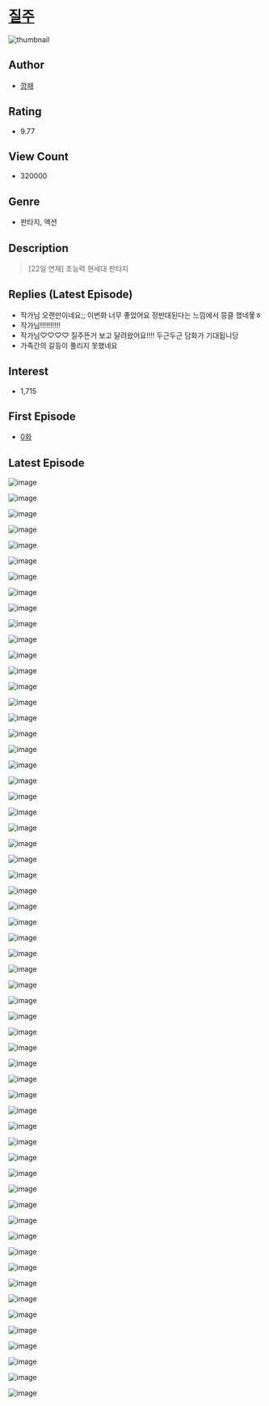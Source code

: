 # [질주](https://comic.naver.com/bestChallenge/list?titleId=755440)
![thumbnail](https://image-comic.pstatic.net/user_contents_data/challenge_comic/2021/05/16/337913/thumbnail_202x164d0bd834f_ab57_4772_8457_ccadc2b72505_00005091.JPEG)

## Author
- [깡패](https://comic.naver.com/artistTitle?id=337913)

## Rating
- 9.77

## View Count
- 320000

## Genre
- 판타지, 액션

## Description
> [22일 연재] 초능력 현세대 판타지

## Replies (Latest Episode)
- 작가님 오랜만이네요;; 이번화 너무 좋았어요 정반대된다는 느낌에서 믕클 했네욯ㅎ
- 작가님!!!!!!!!!!
- 작가님♡♡♡♡ 질주뜬거 보고 달려왔어요!!!! 두근두근 담화가 기대됩니당
- 가족간의 갈등이 풀리지 못했네요

## Interest
- 1,715

## First Episode
- [0화](https://comic.naver.com/bestChallenge/detail?titleId=755440&no=1)

## Latest Episode
![image](https://image-comic.pstatic.net/user_contents_data/challenge_comic/2023/05/22/337913/upload_3978140156672815921.jpeg)

![image](https://image-comic.pstatic.net/user_contents_data/challenge_comic/2023/05/22/337913/upload_7076621987375036473.jpeg)

![image](https://image-comic.pstatic.net/user_contents_data/challenge_comic/2023/05/22/337913/upload_4121138034712656178.jpeg)

![image](https://image-comic.pstatic.net/user_contents_data/challenge_comic/2023/05/22/337913/upload_7148673195571230774.jpeg)

![image](https://image-comic.pstatic.net/user_contents_data/challenge_comic/2023/05/22/337913/upload_7149244941598012216.jpeg)

![image](https://image-comic.pstatic.net/user_contents_data/challenge_comic/2023/05/22/337913/upload_7363440792496922932.jpeg)

![image](https://image-comic.pstatic.net/user_contents_data/challenge_comic/2023/05/22/337913/upload_7076053531997843764.jpeg)

![image](https://image-comic.pstatic.net/user_contents_data/challenge_comic/2023/05/22/337913/upload_3991422030194238562.jpeg)

![image](https://image-comic.pstatic.net/user_contents_data/challenge_comic/2023/05/22/337913/upload_3775759420653594165.jpeg)

![image](https://image-comic.pstatic.net/user_contents_data/challenge_comic/2023/05/22/337913/upload_7077460928403890529.jpeg)

![image](https://image-comic.pstatic.net/user_contents_data/challenge_comic/2023/05/22/337913/upload_7221634372526749496.jpeg)

![image](https://image-comic.pstatic.net/user_contents_data/challenge_comic/2023/05/22/337913/upload_3976739378858964023.jpeg)

![image](https://image-comic.pstatic.net/user_contents_data/challenge_comic/2023/05/22/337913/upload_4121417294304993892.jpeg)

![image](https://image-comic.pstatic.net/user_contents_data/challenge_comic/2023/05/22/337913/upload_7364850370597697588.jpeg)

![image](https://image-comic.pstatic.net/user_contents_data/challenge_comic/2023/05/22/337913/upload_7161674916238407521.jpeg)

![image](https://image-comic.pstatic.net/user_contents_data/challenge_comic/2023/05/22/337913/upload_4050484534183475257.jpeg)

![image](https://image-comic.pstatic.net/user_contents_data/challenge_comic/2023/05/22/337913/upload_3473227706202010422.jpeg)

![image](https://image-comic.pstatic.net/user_contents_data/challenge_comic/2023/05/22/337913/upload_7147271106950673506.jpeg)

![image](https://image-comic.pstatic.net/user_contents_data/challenge_comic/2023/05/22/337913/upload_7149518517290743091.jpeg)

![image](https://image-comic.pstatic.net/user_contents_data/challenge_comic/2023/05/22/337913/upload_4122589381401326182.jpeg)

![image](https://image-comic.pstatic.net/user_contents_data/challenge_comic/2023/05/22/337913/upload_4051049867930449203.jpeg)

![image](https://image-comic.pstatic.net/user_contents_data/challenge_comic/2023/05/22/337913/upload_3847822722770022501.jpeg)

![image](https://image-comic.pstatic.net/user_contents_data/challenge_comic/2023/05/22/337913/upload_7377516753156727864.jpeg)

![image](https://image-comic.pstatic.net/user_contents_data/challenge_comic/2023/05/22/337913/upload_7219604893121851745.jpeg)

![image](https://image-comic.pstatic.net/user_contents_data/challenge_comic/2023/05/22/337913/upload_4134696314371256632.jpeg)

![image](https://image-comic.pstatic.net/user_contents_data/challenge_comic/2023/05/22/337913/upload_7089287248833033061.jpeg)

![image](https://image-comic.pstatic.net/user_contents_data/challenge_comic/2023/05/22/337913/upload_3991426642197428528.jpeg)

![image](https://image-comic.pstatic.net/user_contents_data/challenge_comic/2023/05/22/337913/upload_4050485819186821432.jpeg)

![image](https://image-comic.pstatic.net/user_contents_data/challenge_comic/2023/05/22/337913/upload_7377847492247118180.jpeg)

![image](https://image-comic.pstatic.net/user_contents_data/challenge_comic/2023/05/22/337913/upload_3558469766651130417.jpeg)

![image](https://image-comic.pstatic.net/user_contents_data/challenge_comic/2023/05/22/337913/upload_7089005770399888694.jpeg)

![image](https://image-comic.pstatic.net/user_contents_data/challenge_comic/2023/05/22/337913/upload_3474863808713404727.jpeg)

![image](https://image-comic.pstatic.net/user_contents_data/challenge_comic/2023/05/22/337913/upload_3690481320375771696.jpeg)

![image](https://image-comic.pstatic.net/user_contents_data/challenge_comic/2023/05/22/337913/upload_7017841189552546916.jpeg)

![image](https://image-comic.pstatic.net/user_contents_data/challenge_comic/2023/05/22/337913/upload_7077518085090534754.jpeg)

![image](https://image-comic.pstatic.net/user_contents_data/challenge_comic/2023/05/22/337913/upload_4063709439389479223.jpeg)

![image](https://image-comic.pstatic.net/user_contents_data/challenge_comic/2023/05/22/337913/upload_3919316095507509814.jpeg)

![image](https://image-comic.pstatic.net/user_contents_data/challenge_comic/2023/05/22/337913/upload_3905236811264307256.jpeg)

![image](https://image-comic.pstatic.net/user_contents_data/challenge_comic/2023/05/22/337913/upload_3919877036224753721.jpeg)

![image](https://image-comic.pstatic.net/user_contents_data/challenge_comic/2023/05/22/337913/upload_7149520914724500279.jpeg)

![image](https://image-comic.pstatic.net/user_contents_data/challenge_comic/2023/05/22/337913/upload_3558178387513587812.jpeg)

![image](https://image-comic.pstatic.net/user_contents_data/challenge_comic/2023/05/22/337913/upload_7220739572747547187.jpeg)

![image](https://image-comic.pstatic.net/user_contents_data/challenge_comic/2023/05/22/337913/upload_7148732375100438834.jpeg)

![image](https://image-comic.pstatic.net/user_contents_data/challenge_comic/2023/05/22/337913/upload_7147885756200136803.jpeg)

![image](https://image-comic.pstatic.net/user_contents_data/challenge_comic/2023/05/22/337913/upload_7017512225085665381.jpeg)

![image](https://image-comic.pstatic.net/user_contents_data/challenge_comic/2023/05/22/337913/upload_7089010202789491299.jpeg)

![image](https://image-comic.pstatic.net/user_contents_data/challenge_comic/2023/05/22/337913/upload_3559310699789299769.jpeg)

![image](https://image-comic.pstatic.net/user_contents_data/challenge_comic/2023/05/22/337913/upload_3760843480271041636.jpeg)

![image](https://image-comic.pstatic.net/user_contents_data/challenge_comic/2023/05/22/337913/upload_3474635295850639920.jpeg)

![image](https://image-comic.pstatic.net/user_contents_data/challenge_comic/2023/05/22/337913/upload_3977631963227175266.jpeg)

![image](https://image-comic.pstatic.net/user_contents_data/challenge_comic/2023/05/22/337913/upload_3919088493161637218.jpeg)

![image](https://image-comic.pstatic.net/user_contents_data/challenge_comic/2023/05/22/337913/upload_7016942695262282290.jpeg)

![image](https://image-comic.pstatic.net/user_contents_data/challenge_comic/2023/05/22/337913/upload_4121696590861198389.jpeg)

![image](https://image-comic.pstatic.net/user_contents_data/challenge_comic/2023/05/22/337913/upload_7003209787143041894.jpeg)

![image](https://image-comic.pstatic.net/user_contents_data/challenge_comic/2023/05/22/337913/upload_7366030146605114931.jpeg)

![image](https://image-comic.pstatic.net/user_contents_data/challenge_comic/2023/05/22/337913/upload_4123438195924873785.jpeg)

![image](https://image-comic.pstatic.net/user_contents_data/challenge_comic/2023/05/22/337913/upload_4062635421868647778.jpeg)

![image](https://image-comic.pstatic.net/user_contents_data/challenge_comic/2023/05/22/337913/upload_7364569995129545828.jpeg)

![image](https://image-comic.pstatic.net/user_contents_data/challenge_comic/2023/05/22/337913/upload_7017508957404357682.jpeg)
